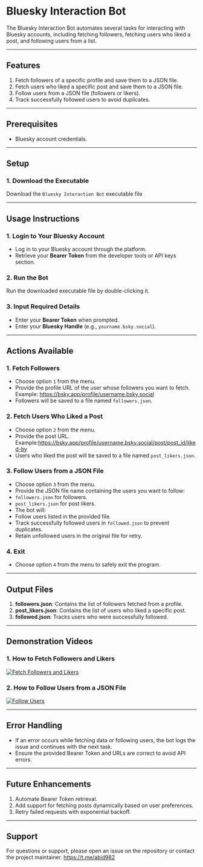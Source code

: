 # Bluesky Interaction Bot

The Bluesky Interaction Bot automates several tasks for interacting with Bluesky accounts, including fetching followers, fetching users who liked a post, and following users from a list.

---

## Features
1. Fetch followers of a specific profile and save them to a JSON file.
2. Fetch users who liked a specific post and save them to a JSON file.
3. Follow users from a JSON file (followers or likers).
4. Track successfully followed users to avoid duplicates.

---

## Prerequisites
- Bluesky account credentials.

---

## Setup
### 1. Download the Executable
Download the `Bluesky Interaction Bot` executable file 

---

## Usage Instructions

### 1. Login to Your Bluesky Account
- Log in to your Bluesky account through the platform.
- Retrieve your **Bearer Token** from the developer tools or API keys section.

### 2. Run the Bot
Run the downloaded executable file by double-clicking it.

### 3. Input Required Details
- Enter your **Bearer Token** when prompted.
- Enter your **Bluesky Handle** (e.g., `yourname.bsky.social`).

---

## Actions Available

### **1. Fetch Followers**
- Choose option `1` from the menu.
- Provide the profile URL of the user whose followers you want to fetch.
  Example: https://bsky.app/profile/username.bsky.social
- Followers will be saved to a file named `followers.json`.

### **2. Fetch Users Who Liked a Post**
- Choose option `2` from the menu.
- Provide the post URL.
Example:https://bsky.app/profile/username.bsky.social/post/post_id/liked-by
- Users who liked the post will be saved to a file named `post_likers.json`.

### **3. Follow Users from a JSON File**
- Choose option `3` from the menu.
- Provide the JSON file name containing the users you want to follow:
- `followers.json` for followers.
- `post_likers.json` for post likers.
- The bot will:
- Follow users listed in the provided file.
- Track successfully followed users in `followed.json` to prevent duplicates.
- Retain unfollowed users in the original file for retry.

### **4. Exit**
- Choose option `4` from the menu to safely exit the program.

---

## Output Files
1. **followers.json**: Contains the list of followers fetched from a profile.
2. **post_likers.json**: Contains the list of users who liked a specific post.
3. **followed.json**: Tracks users who were successfully followed.

---

## Demonstration Videos
### 1. How to Fetch Followers and Likers
[![Fetch Followers and Likers](https://youtu.be/8FPZpdM2Y-c)](https://youtu.be/8FPZpdM2Y-c)

### 2. How to Follow Users from a JSON File
[![Follow Users](https://youtu.be/8FPZpdM2Y-c)](https://youtu.be/8FPZpdM2Y-c)

---

## Error Handling
- If an error occurs while fetching data or following users, the bot logs the issue and continues with the next task.
- Ensure the provided Bearer Token and URLs are correct to avoid API errors.

---

## Future Enhancements
1. Automate Bearer Token retrieval.
2. Add support for fetching posts dynamically based on user preferences.
3. Retry failed requests with exponential backoff.

---

## Support
For questions or support, please open an issue on the repository or contact the project maintainer.
https://t.me/abid982
